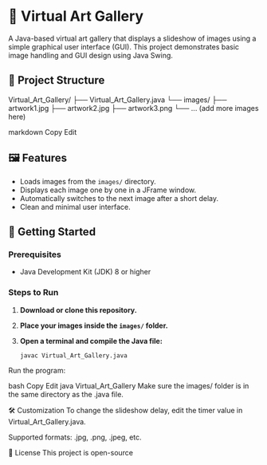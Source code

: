 # 🎨 Virtual Art Gallery

A Java-based virtual art gallery that displays a slideshow of images using a simple graphical user interface (GUI). This project demonstrates basic image handling and GUI design using Java Swing.

## 📁 Project Structure

Virtual_Art_Gallery/
├── Virtual_Art_Gallery.java
└── images/
├── artwork1.jpg
├── artwork2.jpg
├── artwork3.png
└── ... (add more images here)

markdown
Copy
Edit

## 🖼️ Features

- Loads images from the `images/` directory.
- Displays each image one by one in a JFrame window.
- Automatically switches to the next image after a short delay.
- Clean and minimal user interface.

## 🚀 Getting Started

### Prerequisites

- Java Development Kit (JDK) 8 or higher

### Steps to Run

1. **Download or clone this repository.**

2. **Place your images inside the `images/` folder.**

3. **Open a terminal and compile the Java file:**

   ```bash
   javac Virtual_Art_Gallery.java
Run the program:

bash
Copy
Edit
java Virtual_Art_Gallery
Make sure the images/ folder is in the same directory as the .java file.

🛠️ Customization
To change the slideshow delay, edit the timer value in Virtual_Art_Gallery.java.

Supported formats: .jpg, .png, .jpeg, etc.

📄 License
This project is open-source
